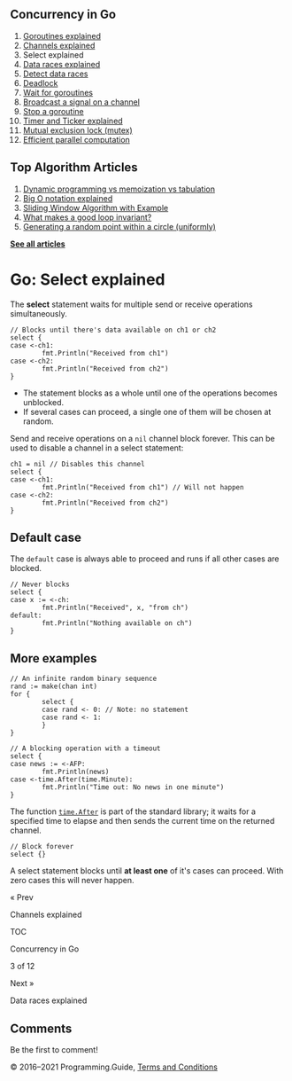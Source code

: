 <span class="underline"></span>

<span class="underline"></span>

Concurrency in Go
-----------------

1.  [Goroutines explained](goroutines-explained.html)
2.  [Channels explained](channels-explained.html)
3.  Select explained
4.  [Data races explained](data-races-explained.html)
5.  [Detect data races](detect-data-races.html)
6.  [Deadlock](detect-deadlock.html)
7.  [Wait for goroutines](wait-for-goroutines-waitgroup.html)
8.  [Broadcast a signal on a channel](broadcast-channel.html)
9.  [Stop a goroutine](stop-goroutine.html)
10. [Timer and Ticker explained](time-reset-wait-stop-timeout-cancel-interval.html)
11. [Mutual exclusion lock (mutex)](mutex-explained.html)
12. [Efficient parallel computation](efficient-parallel-computation.html)

<span class="underline"></span>

Top Algorithm Articles
----------------------

1.  [Dynamic programming vs memoization vs tabulation](../dynamic-programming-vs-memoization-vs-tabulation.html)
2.  [Big O notation explained](../big-o-notation-explained.html)
3.  [Sliding Window Algorithm with Example](../sliding-window-example.html)
4.  [What makes a good loop invariant?](../what-makes-a-good-loop-invariant.html)
5.  [Generating a random point within a circle (uniformly)](../random-point-within-circle.html)

[**See all articles**](../index.html)

Go: Select explained
====================

The **select** statement waits for multiple send or receive operations simultaneously.

    // Blocks until there's data available on ch1 or ch2
    select {
    case <-ch1:
            fmt.Println("Received from ch1")
    case <-ch2:
            fmt.Println("Received from ch2")
    }

-   The statement blocks as a whole until one of the operations becomes unblocked.
-   If several cases can proceed, a single one of them will be chosen at random.

Send and receive operations on a `nil` channel block forever. This can be used to disable a channel in a select statement:

    ch1 = nil // Disables this channel
    select {
    case <-ch1:
            fmt.Println("Received from ch1") // Will not happen
    case <-ch2:
            fmt.Println("Received from ch2")
    }

Default case
------------

The `default` case is always able to proceed and runs if all other cases are blocked.

    // Never blocks
    select {
    case x := <-ch:
            fmt.Println("Received", x, "from ch")
    default:
            fmt.Println("Nothing available on ch")
    }

More examples
-------------

    // An infinite random binary sequence
    rand := make(chan int)
    for {
            select {
            case rand <- 0: // Note: no statement
            case rand <- 1:
            }
    }

    // A blocking operation with a timeout
    select {
    case news := <-AFP:
            fmt.Println(news)
    case <-time.After(time.Minute):
            fmt.Println("Time out: No news in one minute")
    }

The function [`time.After`](https://golang.org/pkg/time#After) is part of the standard library; it waits for a specified time to elapse and then sends the current time on the returned channel.

    // Block forever
    select {}

A select statement blocks until **at least one** of it's cases can proceed. With zero cases this will never happen.

<a href="channels-explained.html" class="prev"></a>

« Prev

Channels explained

[](go-concurrency-tutorial.html#toc)

TOC

Concurrency in Go

3 of 12

<a href="data-races-explained.html" class="next"></a>

Next »

Data races explained

Comments
--------

Be the first to comment!

© 2016–2021 Programming.Guide, [Terms and Conditions](../terms-and-conditions.html)

